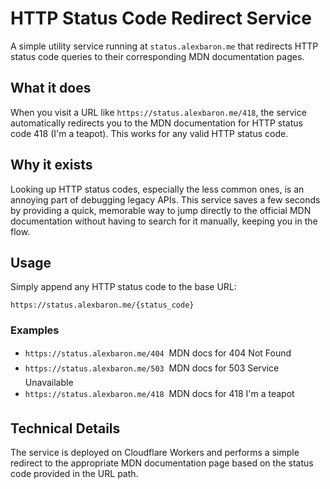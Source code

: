 # HTTP Status Code Redirect Service

A simple utility service running at `status.alexbaron.me` that redirects HTTP
status code queries to their corresponding MDN documentation pages.

## What it does

When you visit a URL like `https://status.alexbaron.me/418`, the service
automatically redirects you to the MDN documentation for HTTP status code 418
(I'm a teapot). This works for any valid HTTP status code.

## Why it exists

Looking up HTTP status codes, especially the less common ones, is an annoying
part of debugging legacy APIs. This service saves a few seconds by providing a
quick, memorable way to jump directly to the official MDN documentation without
having to search for it manually, keeping you in the flow.

## Usage

Simply append any HTTP status code to the base URL:

```
https://status.alexbaron.me/{status_code}
```

### Examples

- `https://status.alexbaron.me/404`  MDN docs for 404 Not Found
- `https://status.alexbaron.me/503`  MDN docs for 503 Service Unavailable
- `https://status.alexbaron.me/418`  MDN docs for 418 I'm a teapot

## Technical Details

The service is deployed on Cloudflare Workers and performs a simple redirect to
the appropriate MDN documentation page based on the status code provided in the
URL path.
